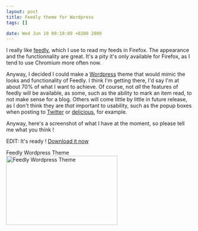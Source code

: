 ```yaml
--- 
layout: post
title: Feedly theme for Wordpress
tags: []

date: Wed Jun 10 09:10:09 +0200 2009
---
```

I really like <a title="Feed Reader Firefox extension" href="http://feedly.com">feedly</a>, which I use to read my feeds in Firefox. The appearance and the functionnality are great. It's a pity it's only available for Firefox, as I tend to use Chromium more often now.

Anyway, I decided I could make a <a href="http://wordpress.org">Wordpress</a> theme that would mimic the looks and functionality of Feedly. I think I'm getting there, I'd say I'm at about 70% of what I want to achieve. Of course, not <em>all</em> the features of feedly will be available, as some, such as the ability to mark an item read, to not make sense for a blog. Others will come little by little in future release, as I don't think they are<strong> </strong><em>that</em> important to usability, such as the popup boxes when posting to <a href="http://twitter.com/jfoucher">Twitter</a> or <a href="http://del.icio.us/jfoucher">delicious</a>, for example.

Anyway, here's a screenshot of what I have at the moment, so please tell me what you think !

EDIT: It's ready ! <a href="http://jfoucher.com/general/wpfeedly-theme-download/">Download it now</a>

<div class="image-with-caption alignleft" style="width:300px"><div class="caption">Feedly Wordpress Theme</div><a href="http://jfoucher.com/uploads/2009/06/screenshot-2009-06-10.png"><img class="size-medium wp-image-72" title="Feedly Wordpress Theme Screenshot" src="http://jfoucher.com/uploads/2009/06/screenshot-2009-06-10-300x187.png" alt="Feedly Wordpress Theme" width="300" height="187" /></a></div>
